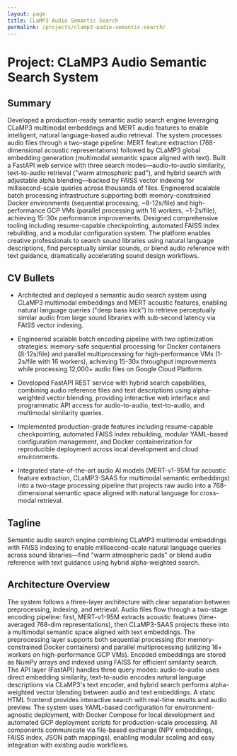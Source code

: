 ```yaml
---
layout: page
title: CLaMP3 Audio Semantic Search
permalink: /projects/clamp3-audio-semantic-search/
---
```

# Project: CLaMP3 Audio Semantic Search System

## Summary

Developed a production-ready semantic audio search engine leveraging CLaMP3 multimodal embeddings and MERT audio features to enable intelligent, natural language-based audio retrieval. The system processes audio files through a two-stage pipeline: MERT feature extraction (768-dimensional acoustic representations) followed by CLaMP3 global embedding generation (multimodal semantic space aligned with text). Built a FastAPI web service with three search modes—audio-to-audio similarity, text-to-audio retrieval ("warm atmospheric pad"), and hybrid search with adjustable alpha blending—backed by FAISS vector indexing for millisecond-scale queries across thousands of files. Engineered scalable batch processing infrastructure supporting both memory-constrained Docker environments (sequential processing, ~8-12s/file) and high-performance GCP VMs (parallel processing with 16 workers, ~1-2s/file), achieving 15-30x performance improvements. Designed comprehensive tooling including resume-capable checkpointing, automated FAISS index rebuilding, and a modular configuration system. The platform enables creative professionals to search sound libraries using natural language descriptions, find perceptually similar sounds, or blend audio reference with text guidance, dramatically accelerating sound design workflows.

## CV Bullets

- Architected and deployed a semantic audio search system using CLaMP3 multimodal embeddings and MERT acoustic features, enabling natural language queries ("deep bass kick") to retrieve perceptually similar audio from large sound libraries with sub-second latency via FAISS vector indexing.

- Engineered scalable batch encoding pipeline with two optimization strategies: memory-safe sequential processing for Docker containers (8-12s/file) and parallel multiprocessing for high-performance VMs (1-2s/file with 16 workers), achieving 15-30x throughput improvements while processing 12,000+ audio files on Google Cloud Platform.

- Developed FastAPI REST service with hybrid search capabilities, combining audio reference files and text descriptions using alpha-weighted vector blending, providing interactive web interface and programmatic API access for audio-to-audio, text-to-audio, and multimodal similarity queries.

- Implemented production-grade features including resume-capable checkpointing, automated FAISS index rebuilding, modular YAML-based configuration management, and Docker containerization for reproducible deployment across local development and cloud environments.

- Integrated state-of-the-art audio AI models (MERT-v1-95M for acoustic feature extraction, CLaMP3-SAAS for multimodal semantic embeddings) into a two-stage processing pipeline that projects raw audio into a 768-dimensional semantic space aligned with natural language for cross-modal retrieval.

## Tagline

Semantic audio search engine combining CLaMP3 multimodal embeddings with FAISS indexing to enable millisecond-scale natural language queries across sound libraries—find "warm atmospheric pads" or blend audio reference with text guidance using hybrid alpha-weighted search.

## Architecture Overview

The system follows a three-layer architecture with clear separation between preprocessing, indexing, and retrieval. Audio files flow through a two-stage encoding pipeline: first, MERT-v1-95M extracts acoustic features (time-averaged 768-dim representations), then CLaMP3-SAAS projects these into a multimodal semantic space aligned with text embeddings. The preprocessing layer supports both sequential processing (for memory-constrained Docker containers) and parallel multiprocessing (utilizing 16+ workers on high-performance GCP VMs). Encoded embeddings are stored as NumPy arrays and indexed using FAISS for efficient similarity search. The API layer (FastAPI) handles three query modes: audio-to-audio uses direct embedding similarity, text-to-audio encodes natural language descriptions via CLaMP3's text encoder, and hybrid search performs alpha-weighted vector blending between audio and text embeddings. A static HTML frontend provides interactive search with real-time results and audio preview. The system uses YAML-based configuration for environment-agnostic deployment, with Docker Compose for local development and automated GCP deployment scripts for production-scale processing. All components communicate via file-based exchange (NPY embeddings, FAISS index, JSON path mappings), enabling modular scaling and easy integration with existing audio workflows.